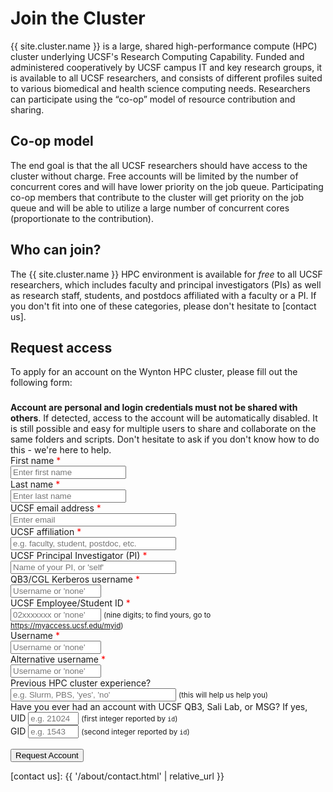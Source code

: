 # Join the Cluster


{{ site.cluster.name }} is a large, shared high-performance compute (HPC) cluster underlying UCSF's Research Computing Capability. Funded and administered cooperatively by UCSF campus IT and key research groups, it is available to all UCSF researchers, and consists of different profiles suited to various biomedical and health science computing needs. Researchers can participate using the “co-op” model of resource contribution and sharing.


## Co-op model

The end goal is that the all UCSF researchers should have access to the cluster without charge.  Free accounts will be limited by the number of concurrent cores and will have lower priority on the job queue.  Participating co-op members that contribute to the cluster will get priority on the job queue and will be able to utilize a large number of concurrent cores (proportionate to the contribution).


## Who can join?

The {{ site.cluster.name }} HPC environment is available for _free_ to all UCSF researchers, which includes faculty and principal investigators (PIs) as well as research staff, students, and postdocs affiliated with a faculty or a PI.  If you don't fit into one of these categories, please don't hesitate to [contact us].

## Request access

To apply for an account on the Wynton HPC cluster, please fill out the following form:

<div class="alert alert-danger" role="alert" style="margin-top: 3ex">
<strong>Account are personal and login credentials must not be shared with others</strong>. If detected, access to the account will be automatically disabled.  It is still possible and easy for multiple users to share and collaborate on the same folders and scripts.  Don't hesitate to ask if you don't know how to do this - we're here to help.
</div>

<form action="https://hub.wynton.ucsf.edu/cgi-bin/form.R" method="GET">
 <div class="form-group">
  <label for="first_name">First name</label> <span style="color: red">*</span><br>
  <input type="text" id="first_name" name="first_name" placeholder="Enter first name" minlength="2" required><br>
 </div>
 
 <div class="form-group">
  <label for="last_name">Last name</label> <span style="color: red">*</span><br>
  <input type="text" id="last_name" name="last_name" placeholder="Enter last name" minlength="2" required><br>
 </div>
 
 <div class="form-group">
  <label for="email_address">UCSF email address</label> <span style="color: red">*</span><br>
  <input type="email" id="email_address" name="email_address" placeholder="Enter email" size="30" required><br>
 </div>
 
 <div class="form-group"> 
  <label for="affiliation">UCSF affiliation</label> <span style="color: red">*</span><br>
  <input type="text" id="affiliation" name="affiliation" placeholder="e.g. faculty, student, postdoc, etc." size="30" minlength="2" required><br>
 </div>
 
 <div class="form-group">  
  <label for="pi">UCSF Principal Investigator (PI)</label> <span style="color: red">*</span><br>
  <input type="text" id="pi" name="pi" size="30" placeholder="Name of your PI, or 'self'" minlength="2" required><br>
 </div>
 
 <div class="form-group">  
  <label>QB3/CGL Kerberos username</label> <span style="color: red">*</span><br>
  <input type="text" id="kerberos_username" name="kerberos_username" pattern="([A-Za-z]{1}[A-Za-z0-9]+|none)" placeholder="Username or 'none'" minlength="4" size="15"><br>
 </div>
 
 <div class="form-group">  
  <label for="ucsf_id">UCSF Employee/Student ID</label> <span style="color: red">*</span><br>
  <input type="text" id="ucsf_id" name="ucsf_id" placeholder="02xxxxxxx or 'none'" pattern="(\d{9}|none)" maxlength="9" size="15" required> <small>(nine digits; to find yours, go to <a href="https://myaccess.ucsf.edu/myid">https://myaccess.ucsf.edu/myid</a>)</small><br>
 </div>
 
 <div class="form-group">  
  <label for="username">Username</label> <span style="color: red">*</span><br>
  <input type="text" id="username" name="username" pattern="([A-Za-z]{1}[A-Za-z0-9]+|none)" placeholder="Username or 'none'" minlength="4" size="15" required><br>
 </div>
 
 <div class="form-group">
  <label for="alt_username">Alternative username</label> <span style="color: red">*</span><br>
  <input type="text" id="alt_username" name="alt_username" pattern="([A-Za-z]{1}[A-Za-z0-9]+|none)" placeholder="Username or 'none'" minlength="4" size="15" required><br>
 </div>
 
 <div class="form-group">  
  <label for="hpc_experience">Previous HPC cluster experience?</label><br>
  <input type="text" id="hpc_experience" name="hpc_experience" placeholder="e.g. Slurm, PBS, 'yes', 'no'" minlength="2" size="30">
  <small>(this will help us help you)</small>
  <br>
 </div>
 
 <div class="form-group">  
  <label>Have you ever had an account with UCSF QB3, Sali Lab, or MSG?</label> If yes,<br>
  <label>UID</label> <input type="text" name="uid" pattern="\d*" placeholder="e.g. 21024" maxlength="5" size="7"> <small>(first integer reported by <code>id</code>)</small><br>
  <label>GID</label> <input type="text" name="gid" pattern="\d*" placeholder="e.g. 1543" maxlength="5" size="7"> <small>(second integer reported by <code>id</code>)</small><br>
 </div>
 
  <br>
  <button type="submit" onclick="storedata()" class="btn btn-primary">Request Account</button>
</form>


<script>
window.onload = function() {
  if (sessionStorage.first_name) {
    document.getElementById("first_name").value = sessionStorage.first_name;
  }
  if (sessionStorage.last_name) {
    document.getElementById("last_name").value = sessionStorage.last_name;
  }
  if (sessionStorage.email_address) {
    document.getElementById("email_address").value = sessionStorage.email_address;
  }
  if (sessionStorage.affiliation) {
    document.getElementById("affiliation").value = sessionStorage.affiliation;
  }
  if (sessionStorage.pi) {
    document.getElementById("pi").value = sessionStorage.pi;
  }
  if (sessionStorage.kerberos_username) {
    document.getElementById("kerberos_username").value = sessionStorage.kerberos_username;
  }
  if (sessionStorage.ucsf_id) {
    document.getElementById("ucsf_id").value = sessionStorage.ucsf_id;
  }
  if (sessionStorage.username) {
    document.getElementById("username").value = sessionStorage.username;
  }
  if (sessionStorage.alt_username) {
    document.getElementById("alt_username").value = sessionStorage.alt_username;
  }
  if (sessionStorage.hpc_experience) {
    document.getElementById("hpc_experience").value = sessionStorage.hpc_experience;
  }
  if (sessionStorage.uid) {
    document.getElementById("uid").value = sessionStorage.uid;
  }
  if (sessionStorage.gid) {
    document.getElementById("gid").value = sessionStorage.gid;
  }
};

function storedata() {
  if(typeof(Storage) !== "undefined") {
    sessionStorage.first_name = document.getElementById("first_name").value;
    sessionStorage.last_name = document.getElementById("last_name").value;
    sessionStorage.email_address = document.getElementById("email_address").value;
    sessionStorage.affiliation = document.getElementById("affiliation").value;
    sessionStorage.pi = document.getElementById("pi").value;
    sessionStorage.kerberos_username = document.getElementById("kerberos_username").value;
    sessionStorage.ucsf_id = document.getElementById("ucsf_id").value;
    sessionStorage.username = document.getElementById("username").value;
    sessionStorage.alt_username = document.getElementById("alt_username").value;
    sessionStorage.hpc_experience = document.getElementById("hpc_experience").value;
    sessionStorage.uid = document.getElementById("uid").value;
    sessionStorage.gid = document.getElementById("gid").value;
  }
}
</script>

[contact us]: {{ '/about/contact.html' | relative_url }}
